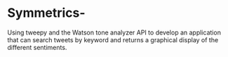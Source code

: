 # Symmetrics-
Using tweepy and the Watson tone analyzer API to develop an application that can search tweets by keyword and returns a graphical display of the different sentiments.
